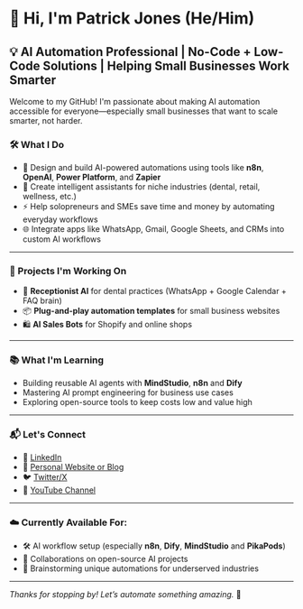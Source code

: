 # 👋 Hi, I'm Patrick Jones (He/Him)

## 💡 AI Automation Professional | No-Code + Low-Code Solutions | Helping Small Businesses Work Smarter

Welcome to my GitHub! I'm passionate about making AI automation accessible for everyone—especially small businesses that want to scale smarter, not harder.

### 🛠️ What I Do
- 🎯 Design and build AI-powered automations using tools like **n8n**, **OpenAI**, **Power Platform**, and **Zapier**
- 🧠 Create intelligent assistants for niche industries (dental, retail, wellness, etc.)
- ⚡ Help solopreneurs and SMEs save time and money by automating everyday workflows
- 🌐 Integrate apps like WhatsApp, Gmail, Google Sheets, and CRMs into custom AI workflows

---

### 🚀 Projects I'm Working On
- 🤖 **Receptionist AI** for dental practices (WhatsApp + Google Calendar + FAQ brain)
- 📦 **Plug-and-play automation templates** for small business websites
- 🛍️ **AI Sales Bots** for Shopify and online shops

---

### 📚 What I'm Learning
- Building reusable AI agents with **MindStudio**, **n8n** and **Dify**
- Mastering AI prompt engineering for business use cases
- Exploring open-source tools to keep costs low and value high

---

### 📬 Let's Connect
- 💼 [LinkedIn](https://www.linkedin.com/in/indieagile)
- 🧠 [Personal Website or Blog](https://yourwebsite.com)
- 🐦 [Twitter/X](https://twitter.com/yourhandle)
- 🎥 [YouTube Channel](https://youtube.com/@yourchannel)

---

### ☁️ Currently Available For:
- 🛠️ AI workflow setup (especially **n8n**, **Dify**, **MindStudio** and **PikaPods**)
- 🤝 Collaborations on open-source AI projects
- 🧩 Brainstorming unique automations for underserved industries

---

_Thanks for stopping by! Let’s automate something amazing._ 🚀
